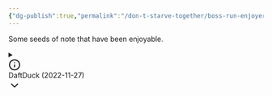 ```yaml
---
{"dg-publish":true,"permalink":"/don-t-starve-together/boss-run-enjoyers/favourite-world-seeds/"}
---
```



Some seeds of note that have been enjoyable.

<details data-callout-metadata="" data-callout-fold="-" data-callout="info" class="callout is-collapsible"><summary class="callout-title"><div class="callout-icon"><svg xmlns="http://www.w3.org/2000/svg" width="24" height="24" viewBox="0 0 24 24" fill="none" stroke="currentColor" stroke-width="2" stroke-linecap="round" stroke-linejoin="round" class="svg-icon lucide-info"><circle cx="12" cy="12" r="10"></circle><line x1="12" y1="16" x2="12" y2="12"></line><line x1="12" y1="8" x2="12.01" y2="8"></line></svg></div><div class="callout-title-inner">DaftDuck (2022-11-27)</div><div class="callout-fold"><svg xmlns="http://www.w3.org/2000/svg" width="24" height="24" viewBox="0 0 24 24" fill="none" stroke="currentColor" stroke-width="2" stroke-linecap="round" stroke-linejoin="round" class="svg-icon lucide-chevron-down"><polyline points="6 9 12 15 18 9"></polyline></svg></div></summary><div class="callout-content" style="">
<p><strong>Seeds</strong> (forest/cave): <code>1669215809</code> / <code>1669215809</code></p>
<p><strong>Prefabs</strong><br>
Walrus camps: 4<br>
Totally normal trees: 1<br>
Goat herds: 1<br>
Saplings: 855<br>
Grass tufts: 649<br>
Grass gekkos: 0<br>
Juicy berrybushes: 0</p>
<p><strong>Observations:</strong>
<div class="cm-active cm-line cm-em">Around the shadow pieces setpiece one can find, in close proximity:</div>
<div class="cm-em HyperMD-list-line HyperMD-list-line-1 cm-line" style="text-indent:-15px;padding-inline-start:19px"><span class="cm-formatting cm-formatting-list cm-formatting-list-ul cm-list-1">- </span><span class="cm-list-1">Pig King</span></div>
<div class="cm-em HyperMD-list-line HyperMD-list-line-1 cm-line" style="text-indent:-15px;padding-inline-start:19px"><span class="cm-formatting cm-formatting-list cm-formatting-list-ul cm-list-1">- </span><span class="cm-list-1">Bee Queen</span></div>
<div class="cm-em HyperMD-list-line HyperMD-list-line-1 cm-line" style="text-indent:-15px;padding-inline-start:19px"><span class="cm-formatting cm-formatting-list cm-formatting-list-ul cm-list-1">- </span><span class="cm-list-1">Small swamp</span></div>
<div class="cm-em HyperMD-list-line HyperMD-list-line-1 cm-line" style="text-indent:-15px;padding-inline-start:19px"><span class="cm-formatting cm-formatting-list cm-formatting-list-ul cm-list-1">- </span><span class="cm-list-1">Wormhole to Dragonfly</span></div>
<div class="cm-em cm-line">Moonstone is located next to Dragonfly and triple McTusk biome. <br><br>
Walking cane boon in the caves; blue mushroom forest entrance.</div>
</div></details>